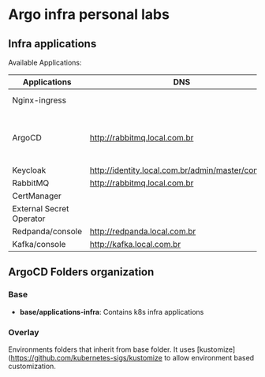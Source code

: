 # Argo infra personal labs

## Infra applications

Available Applications:

| Applications  | DNS | Username  | Password | Links |
| ------------- | ------------- | ------------- | ------------- | ------------- |
| Nginx-ingress | | | | <https://kubernetes.github.io/ingress-nginx> |
| ArgoCD |  <http://rabbitmq.local.com.br> | admin  | get password at k3s start script | <https://argo-cd.readthedocs.io/en/stable>  |
| Keycloak | <http://identity.local.com.br/admin/master/console>  | admin  | password |  <https://www.keycloak.org>  |
| RabbitMQ  | <http://rabbitmq.local.com.br>  | user  | bitnami | <https://www.rabbitmq.com>  |
| CertManager | | | | <https://cert-manager.io/> |
| External Secret Operator | | | | <https://external-secrets.io/latest> |
| Redpanda/console | <http://redpanda.local.com.br> | admin | password | <https://redpanda.com> |
| Kafka/console | <http://kafka.local.com.br> | admin | password | <https://kafka.apache.org/> |

## ArgoCD Folders organization

### Base

- **base/applications-infra**: Contains k8s infra applications

### Overlay

Environments folders that inherit from base folder. It uses [kustomize](https://github.com/kubernetes-sigs/kustomize to allow environment based customization.
